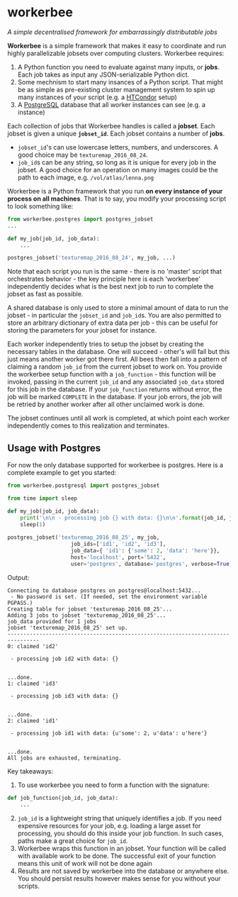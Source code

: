 workerbee
=========

*A simple decentralised framework for embarrassingly distributable jobs*

**Workerbee** is a simple framework that makes it easy to coordinate and run highly
parallelizable jobsets over computing clusters. Workerbee requires:

1. A Python function you need to evaluate against many inputs, or **jobs**. Each job takes as input any JSON-serializable Python dict.
2. Some mechnism to start many insances of a Python script. That might be as simple as pre-existing cluster management system to spin up many instances of your script (e.g. a [HTCondor](https://research.cs.wisc.edu/htcondor/) setup)
3. A [PostgreSQL](https://www.postgresql.org) database that all worker instances can see (e.g. a  instance)

Each collection of jobs that Workerbee handles is called a **jobset**. Each jobset is given a unique **`jobset_id`**. 
Each jobset contains a number of **jobs**.

- `jobset_id`'s can use lowercase letters, numbers, and underscores. A good choice may be `texturemap_2016_08_24`.
- `job_id`s can be any string, so long as it is unique for every job in the jobset. 
  A good choice for an operation on many images could be the path to each image, e.g. `/vol/atlas/lenna.png`

Workerbee is a Python framework that you run **on every instance of your process on all machines**. That is to say,
you modify your processing script to look something like:
```py
from workerbee.postgres import postgres_jobset
...

def my_job(job_id, job_data):
    ...

postgres_jobset('texturemap_2016_08_24', my_job, ...)
```
Note that each script you run is the same - there is no 'master' script that orchestrates behavior - the key principle
here is each 'workerbee' independently decides what is the best next job to run to complete the jobset as fast as
possible.

A shared database is only used to store a minimal amount of data to run the
jobset - in particular the `jobset_id` and `job_id`s. You are also permitted to store an 
arbitrary dictionary of extra data per job - this can be useful for storing the parameters for your 
jobset for instance.

Each worker independently tries to setup the jobset by creating the necessary tables in the database. 
One will succeed - other's will fail but this just means another worker got there first. All bees then
fall into a pattern of claiming a random `job_id` from the current jobset to work on. You provide the workerbee
setup function with a `job_function` - this function will be invoked, passing in the current `job_id` and any associated
`job_data` stored for this job in the database. If your `job_function` returns without error, the job will be marked `COMPLETE`
in the database. If your job errors, the job will be retried by another worker after all other unclaimed work is done.

The jobset continues until all work is completed, at which point each worker independently comes to this realization
and terminates.

Usage with Postgres
-------------------

For now the only database supported for workerbee is postgres. Here is a complete example to get you started:

```py
from workerbee.postgresql import postgres_jobset

from time import sleep

def my_job(job_id, job_data):
    print('\n\n - processing job {} with data: {}\n\n'.format(job_id, job_data))
    sleep(1)
    
postgres_jobset('texturemap_2016_08_25', my_job, 
                    job_ids=['id1', 'id2', 'id3'], 
                    job_data={ 'id1': {'some': 2, 'data': 'here'}}, 
                    host='localhost', port='5432', 
                    user='postgres', database='postgres', verbose=True)
```
Output:
```
Connecting to database postgres on postgres@localhost:5432...
 - No password is set. (If needed, set the environment variable PGPASS.)
Creating table for jobset 'texturemap_2016_08_25'...
Adding 3 jobs to jobset 'texturemap_2016_08_25'...
job_data provided for 1 jobs
jobset 'texturemap_2016_08_25' set up.
--------------------------------------------------------------------------------
0: claimed 'id2'

 - processing job id2 with data: {}


...done.
1: claimed 'id3'

 - processing job id3 with data: {}


...done.
2: claimed 'id1'

 - processing job id1 with data: {u'some': 2, u'data': u'here'}


...done.
All jobs are exhausted, terminating.
```
Key takeaways:

1. To use workerbee you need to form a function with the signature:
```py
def job_function(job_id, job_data):
    ...
```
2. `job_id` is a lightweight string that uniquely identifies a job. If you need expensive resources for your job, 
e.g. loading a large asset for processing, you should do this inside your job function. In such cases, paths make a great
choice for `job_id`.
3. Workerbee wraps this function in an jobset. Your function will be called with available work to be done. The successful exit of your function means this unit of work will not be done again
4. Results are not saved by workerbee into the database or anywhere else. You should persist results however makes sense for you without your scripts.
